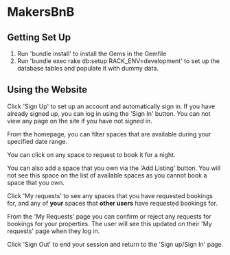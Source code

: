 # MakersBnB

## Getting Set Up
1. Run 'bundle install' to install the Gems in the Gemfile
2. Run 'bundle exec rake db:setup RACK_ENV=development' to set up the database tables and populate it with dummy data. 

## Using the Website
Click 'Sign Up' to set up an account and automatically sign in. 
If you have already signed up, you can log in using the 'Sign In' button.
You can not view any page on the site if you have not signed in. 

From the homepage, you can filter spaces that are available during your specified date range. 

You can click on any space to request to book it for a night.

You can also add a space that you own via the 'Add Listing' button. You will not see this space on the list of available spaces as you cannot book a space that you own.

Click 'My requests' to see any spaces that you have requested bookings for, and any of **your** spaces that **other users** have requested bookings for.

From the 'My Requests' page you can confirm or reject any requests for bookings for your properties. The user will see this updated on their 'My requests' page when they log in. 

Click 'Sign Out' to end your session and return to the 'Sign up/Sign In' page.
